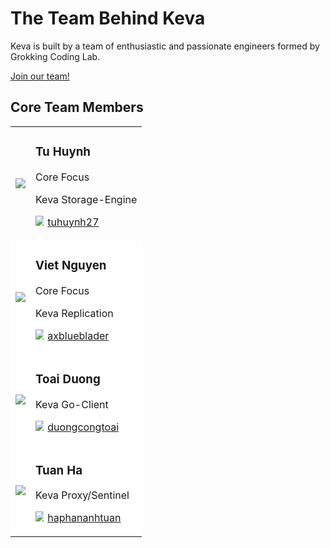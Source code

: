 # The Team Behind Keva

Keva is built by a team of enthusiastic and passionate engineers formed by Grokking Coding Lab.

[Join our team!](https://github.com/tuhuynh/keva)

## Core Team Members

<table>
    <tr>
        <td><img src="https://d33wubrfki0l68.cloudfront.net/19e8b1005d45f56e2c10ad30e215298ce50c677e/6f09c/tu-huynh.jpg" style="max-width: 100px;"></td>
        <td>
            <h3>Tu Huynh</h3>
            <p>Core Focus</p>
            <p>Keva Storage-Engine</p>
            <p>
                <img src="https://image.flaticon.com/icons/png/512/25/25231.png" style="max-width: 12.5px; margin-right: 2.5px;"/>
                <a href="https://github.com/tuhuynh27" target="_blank">tuhuynh27</a>
            </p>
        </td>
    </tr>
    <tr style="background: #fff">
        <td><img src="https://avatars0.githubusercontent.com/u/23312088?s=460&v=4" style="max-width: 100px;"></td>
        <td>
            <h3>Viet Nguyen</h3>
            <p>Core Focus</p>
            <p>Keva Replication</p>
            <p>
                <img src="https://image.flaticon.com/icons/png/512/25/25231.png" style="max-width: 12.5px; margin-right: 2.5px;"/>
                <a href="https://github.com/axblueblader" target="_blank">axblueblader</a>
            </p>
        </td>
    </tr>
    <tr style="background: #fff">
        <td><img src="https://avatars.githubusercontent.com/u/35887761?v=4" style="max-width: 100px;"></td>
        <td>
            <h3>Toai Duong</h3>
            <p>Keva Go-Client</p>
            <p>
                <img src="https://image.flaticon.com/icons/png/512/25/25231.png" style="max-width: 12.5px; margin-right: 2.5px;"/>
                <a href="https://github.com/axblueblader" target="_blank">duongcongtoai</a>
            </p>
        </td>
    </tr>
    <tr style="background: #fff">
        <td><img src="https://avatars.githubusercontent.com/u/20265834?v=4" style="max-width: 100px;"></td>
        <td>
            <h3>Tuan Ha</h3>
            <p>Keva Proxy/Sentinel</p>
            <p>
                <img src="https://image.flaticon.com/icons/png/512/25/25231.png" style="max-width: 12.5px; margin-right: 2.5px;"/>
                <a href="https://github.com/haphananhtuan" target="_blank">haphananhtuan</a>
            </p>
        </td>
    </tr>
</table>
